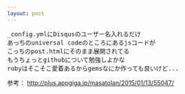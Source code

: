 ```yaml
---
layout: post
---
```


<pre>
_config.ymlにDisqusのユーザー名入れるだけ
あっちのuniversal codeのところにあるjsコードが
こっちのpost.htmlにそのまま展開されてる
もうちょっとgithubについて勉強しよかな
rubyはそこそこ愛着あるからgemsなにか作っても良いけど...
</pre>


参考：
http://plus.appgiga.jp/masatolan/2015/01/13/55047/

